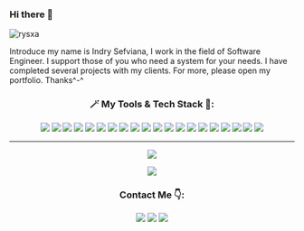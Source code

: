 ### Hi there 👋
![rysxa](https://user-images.githubusercontent.com/61085159/172020349-58b8e8b9-7542-4b06-a1c7-177fa761781a.png)

Introduce my name is Indry Sefviana, I work in the field of Software Engineer. I support those of you who need a system for your needs. I have completed several projects with my clients. For more, please open my portfolio. Thanks^-^

<h3 align="center">🪄 My Tools & Tech Stack 🚀:</h3>
<p align="center">
 <img src = "https://img.shields.io/badge/-HTML5-E34F26?style=flat&logo=html5&logoColor=white"> 
 <img src = "https://img.shields.io/badge/-CSS3-1572B6?style=flat&logo=css3&logoColor=white"> 
 <img src="https://img.shields.io/badge/-Bootstrap-563D7C?style=flat&logo=bootstrap&logoColor=white"> 
 <img src="https://img.shields.io/badge/-Tailwind%20CSS-blue?style=flat&logo=tailwindcss&logoColor=white">
 <img src="https://img.shields.io/badge/-JavaScript-eed718?style=flat&logo=javascript&logoColor=ffffff">     
 <img src="http://img.shields.io/badge/-Git-F1502F?style=flat&logo=git&logoColor=FFFFFF"> 
 <img src="http://img.shields.io/badge/-Github-000000?style=flat&logo=github&logoColor=FFFFFF">
 <img src="http://img.shields.io/badge/-VS%20Code-007ACC?style=flat&logo=visual%20studio%20code&logoColor=white">
 <img src = "https://img.shields.io/badge/-Linux-E34F26?style=flat&logo=linux&logoColor=white"> 
 <img src = "https://img.shields.io/badge/-Docker-2193eb?style=flat&logo=docker&logoColor=white"> 
 <img src = "https://img.shields.io/badge/-DBeaver-3F2E3E?style=flat&logo=dbeaver&logoColor=white"> 
 <img src = "https://img.shields.io/badge/-Jira-074dd2?style=flat&logo=jira&logoColor=white"> 
 <img src = "https://img.shields.io/badge/-Trello-007dc6?style=flat&logo=trello&logoColor=white"> 
 <img src = "https://img.shields.io/badge/-Canva-5D12D2?style=flat&logo=canva&logoColor=white">
 <img src = "https://img.shields.io/badge/-Figma-FF6AC2?style=flat&logo=figma&logoColor=white">
 <img src = "https://img.shields.io/badge/-PHP-6d81b6?style=flat&logo=php&logoColor=white"> 
 <img src = "https://img.shields.io/badge/-CodeIgniter-ee4323?style=flat&logo=codeigniter&logoColor=white"> 
 <img src = "https://img.shields.io/badge/-Laravel-ff2d20?style=flat&logo=laravel&logoColor=white"> 
 <img src = "https://img.shields.io/badge/-Golang-69d7e4?style=flat&logo=go&logoColor=white"> 
 <img src = "https://img.shields.io/badge/-Reactjs-75C2F6?style=flat&logo=react&logoColor=white">
</p>

---

<p align="center">
  <img src="https://github-readme-stats.vercel.app/api?username=indrysfa&show_icons=true&theme=radical&border_radius=20px">
</p>
 <p align="center">
  <img src="https://github-readme-stats.vercel.app/api/top-langs/?username=indrysfa&show_icons=true&title_color=ffffff&icon_color=2A75CF&text_color=daf7dc&bg_color=191919&border_radius=20px">
 </p>

<h3 align="center">Contact Me 👇:</h3>
  
<p align="center">
    <a href="mailto:indrysfa@gmail.com" target="_blank"><img src="https://img.shields.io/badge/-Gmail-D14836?style=for-the-badge&logo=gmail&logoColor=white"></a> 
    <a href="https://www.linkedin.com/in/indry-sefviana/" traget-"_blank"><img src="https://img.shields.io/badge/-Linkedin-0077B5?style=for-the-badge&logo=linkedin&logoColor=white"></a>
    <a href="https://rysxa.carrd.co/" traget-"_blank"><img src="https://img.shields.io/badge/-Donate☕️-F4DFB6?style=for-the-badge&logo=coffee&logoColor=white"></a>
</a>
</p>
